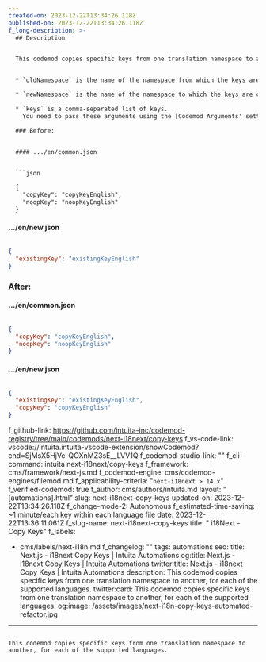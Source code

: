 ```yaml
---
created-on: 2023-12-22T13:34:26.118Z
published-on: 2023-12-22T13:34:26.118Z
f_long-description: >-
  ## Description


  This codemod copies specific keys from one translation namespace to another, for each of the supported languages. The codemod expects the following arguments:


  * `oldNamespace` is the name of the namespace from which the keys are taken,

  * `newNamespace` is the name of the namespace to which the keys are copied,

  * `keys` is a comma-separated list of keys.
    You need to pass these arguments using the [Codemod Arguments' settings](https://docs.intuita.io/docs/vs-code-extension/advanced-usage#set-codemod-arguments) in Intuita VS Code extension or [Intuita CLI](https://docs.intuita.io/docs/cli/quickstart).

  ### Before:


  #### .../en/common.json


  ```json

  {
  	"copyKey": "copyKeyEnglish",
  	"noopKey": "noopKeyEnglish"
  }

  ```


  #### .../en/new.json


  ```json

  {
  	"existingKey": "existingKeyEnglish"
  }

  ```


  ### After:


  #### .../en/common.json


  ```json

  {
  	"copyKey": "copyKeyEnglish",
  	"noopKey": "noopKeyEnglish"
  }

  ```


  #### .../en/new.json


  ```json

  {
  	"existingKey": "existingKeyEnglish",
  	"copyKey": "copyKeyEnglish"
  }

  ```
f_github-link: https://github.com/intuita-inc/codemod-registry/tree/main/codemods/next-i18next/copy-keys
f_vs-code-link: vscode://intuita.intuita-vscode-extension/showCodemod?chd=SjMsX5HjVc-QOXnMZ3sE__LVV1Q
f_codemod-studio-link: ""
f_cli-command: intuita next-i18next/copy-keys
f_framework: cms/framework/next-js.md
f_codemod-engine: cms/codemod-engines/filemod.md
f_applicability-criteria: "`next-i18next > 14.x`"
f_verified-codemod: true
f_author: cms/authors/intuita.md
layout: "[automations].html"
slug: next-i18next-copy-keys
updated-on: 2023-12-22T13:34:26.118Z
f_change-mode-2: Autonomous
f_estimated-time-saving: ~1 minute/each key within each language file
date: 2023-12-22T13:36:11.061Z
f_slug-name: next-i18next-copy-keys
title: " i18Next - Copy Keys"
f_labels:
  - cms/labels/next-i18n.md
f_changelog: ""
tags: automations
seo:
  title: Next.js - i18next Copy Keys | Intuita Automations
  og:title: Next.js - i18next Copy Keys | Intuita Automations
  twitter:title: Next.js - i18next Copy Keys | Intuita Automations
  description: This codemod copies specific keys from one translation namespace to
    another, for each of the supported languages.
  twitter:card: This codemod copies specific keys from one translation namespace
    to another, for each of the supported languages.
  og:image: /assets/images/next-i18n-copy-keys-automated-refactor.jpg
---
```

This codemod copies specific keys from one translation namespace to another, for each of the supported languages.